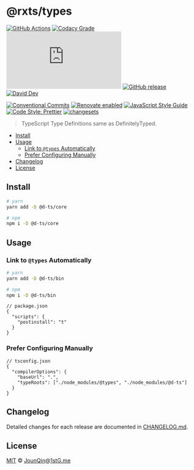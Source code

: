 # @rxts/types

[![GitHub Actions](https://github.com/rx-ts/types/workflows/CI/badge.svg)](https://github.com/rx-ts/types/actions/workflows/ci.yml)
[![Codacy Grade](https://img.shields.io/codacy/grade/f7fa1461627e47bcb1db24cca8de4963)](https://www.codacy.com/gh/rx-ts/types)
[![type-coverage](https://img.shields.io/badge/dynamic/json.svg?label=type-coverage&prefix=%E2%89%A5&suffix=%&query=$.typeCoverage.atLeast&uri=https%3A%2F%2Fraw.githubusercontent.com%2Frx-ts%2Ftypes%2Fmaster%2Fpackage.json)](https://github.com/plantain-00/type-coverage)
[![GitHub release](https://img.shields.io/github/release/rx-ts/types)](https://github.com/rx-ts/types/releases)
[![David Dev](https://img.shields.io/david/dev/rx-ts/types.svg)](https://david-dm.org/rx-ts/types?type=dev)

[![Conventional Commits](https://img.shields.io/badge/conventional%20commits-1.0.0-yellow.svg)](https://conventionalcommits.org)
[![Renovate enabled](https://img.shields.io/badge/renovate-enabled-brightgreen.svg)](https://renovatebot.com)
[![JavaScript Style Guide](https://img.shields.io/badge/code_style-standard-brightgreen.svg)](https://standardjs.com)
[![Code Style: Prettier](https://img.shields.io/badge/code_style-prettier-ff69b4.svg)](https://github.com/prettier/prettier)
[![changesets](https://img.shields.io/badge/maintained%20with-changesets-176de3.svg)](https://github.com/atlassian/changesets)

> TypeScript Type Definitions same as DefinitelyTyped.

- [Install](#install)
- [Usage](#usage)
  - [Link to `@types` Automatically](#link-to-types-automatically)
  - [Prefer Configuring Manually](#prefer-configuring-manually)
- [Changelog](#changelog)
- [License](#license)

## Install

```sh
# yarn
yarn add -D @d-ts/core

# npm
npm i -D @d-ts/core
```

## Usage

### Link to `@types` Automatically

```sh
# yarn
yarn add -D @d-ts/bin

# npm
npm i -D @d-ts/bin
```

```jsonc
// package.json
{
  "scripts": {
    "postinstall": "t"
  }
}
```

### Prefer Configuring Manually

```jsonc
// tsconfig.json
{
  "compilerOptions": {
    "baseUrl": ".",
    "typeRoots": ["./node_modules/@types", "./node_modules/@d-ts"]
  }
}
```

## Changelog

Detailed changes for each release are documented in [CHANGELOG.md](./CHANGELOG.md).

## License

[MIT][] © [JounQin][]@[1stG.me][]

[1stg.me]: https://www.1stg.me
[jounqin]: https://GitHub.com/JounQin
[mit]: http://opensource.org/licenses/MIT
